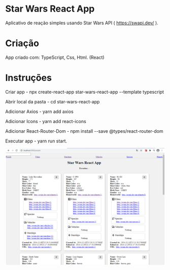 # Star Wars React App

Aplicativo de reação simples usando Star Wars API ( https://swapi.dev/ ).

# Criação

App criado com: TypeScript, Css, Html. (React)

# Instruções

<div>
<p>Criar app - npx create-react-app star-wars-react-app --template typescript</p>
<p>Abrir local da pasta - cd star-wars-react-app</p>
<p>Adicionar Axios - yarn add axios</p>
<p>Adicionar Icons - yarn add react-icons</p>
<p>Adicionar React-Router-Dom - npm install --save @types/react-router-dom</p>
<p>Executar app - yarn run start.</p>
</div>

<p align="center">
<img src="/Star-Wars.png" width="500px" >
</p>
